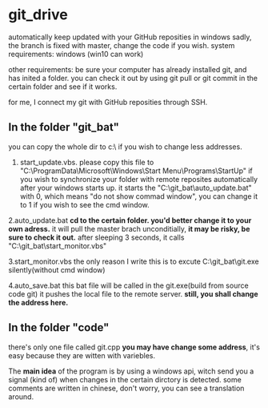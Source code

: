 # git_drive
automatically keep updated with your GitHub reposities in windows
sadly, the branch is fixed with master, change the code if you wish.
system requirements: windows (win10 can work)

other requirements:
be sure your computer has already installed git, and has inited a folder.
you can check it out by using git pull or git commit in the certain folder and see if it works.

for me, I connect my git with GitHub reposities through SSH.

## In the folder "git_bat" 
you can copy the whole dir to c:\ if you wish to change less addresses.

1. start_update.vbs. 
please copy this file to "C:\ProgramData\Microsoft\Windows\Start Menu\Programs\StartUp" if you wish to synchronize your folder with remote reposites automatically after your windows starts up.
it starts the "C:\git_bat\auto_update.bat" with 0, which means "do not show commad window", you can change it to 1 if you wish to see the cmd window.

2.auto_update.bat
**cd to the certain folder. you'd better change it to your own adress.**
it will pull the master brach unconditially, **it may be risky, be sure to check it out.**
after sleeping 3 seconds, it calls "C:\git_bat\start_monitor.vbs"

3.start_monitor.vbs
the only reason I write this is to excute C:\git_bat\git.exe silently(without cmd window)

4.auto_save.bat
this bat file will be called in the git.exe(build from source code git)
it pushes the local file to the remote server.
**still, you shall change the address here.**

## In the folder "code"
there's only one file called git.cpp
**you may have change some address**, it's easy because they are witten with variebles.

The **main idea** of the program is by using a windows api, witch send you a signal (kind of) when changes in the certain dirctory is detected.
some comments are written in chinese, don't worry, you can see a translation around.
